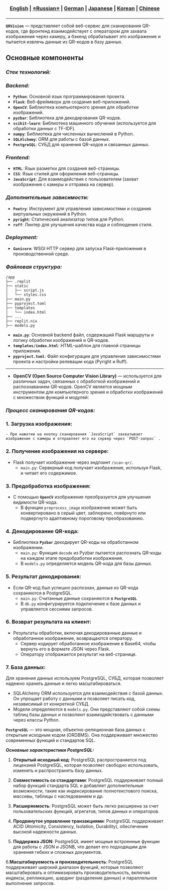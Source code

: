 <div align="center"> <h3> <a href="https://github.com/Solrikk/QRVision/blob/main/README.md">English</a> | <a href="https://github.com/Solrikk/QRVision/blob/main/README_RU.md">⭐Russian⭐</a> | <a href="https://github.com/Solrikk/QRVision/blob/main/README_GE.md">German</a> | <a href="https://github.com/Solrikk/QRVision/blob/main/README_JP.md">Japanese</a> | <a href="README_KR.md">Korean</a> | <a href="README_CN.md">Chinese</a> </h3> </div>

-----------------

**`QRVision`** — представляет собой веб-сервис для сканирования QR-кодов, где фронтенд взаимодействует с оператором для захвата изображения через камеру, а бэкенд обрабатывает это изображение и пытается извлечь данные из QR-кодов в базу данных.

## Основные компоненты

### _Стек технологий:_

### _Backend:_

- **`Python`**: Основной язык программирования проекта.
- **`Flask`**: Веб-фреймворк для создания веб-приложений.
- **`OpenCV`**: Библиотека компьютерного зрения для обработки изображений.
- **`pyzbar`**: Библиотека для декодирования QR-кодов.
- **`scikit-learn`**: Библиотека машинного обучения (используется для обработки данных с TF-IDF).
- **`numpy`**: Библиотека для численных вычислений в Python.
- **`SQLAlchemy`**: ORM для работы с базой данных.
- **`PostgreSQL`**: СУБД для хранения QR-кодов и связанных данных.

### _Frontend:_

- **`HTML`**: Язык разметки для создания веб-страницы.
- **`CSS`**: Язык стилей для оформления веб-страницы.
- **`JavaScript`**: Для взаимодействия с пользователем (захват изображения с камеры и отправка на сервер).

### _Дополнительные зависимости:_

- **`Poetry`**: Инструмент для управления зависимостями и создания виртуальных окружений в Python.
- **`pyright`**: Статический анализатор типов для Python.
- **`ruff`**: Линтер для улучшения качества кода и соблюдения стиля.

### _Deployment:_

- **`Gunicorn`**: WSGI HTTP сервер для запуска Flask-приложения в производственной среде.

### _Файловая структура:_

```shell
/app
├── .replit
├── static
│   ├── script.js
│   └── styles.css
├── main.py
├── pyproject.toml
├── templates
│   └── index.html
├── ...
├── replit.nix
├── models.py
```

- **`main.py`**: Основной backend файл, содержаший Flask маршруты и логику обработки изображений и QR-кодов.
- **`templates/index.html`**: HTML-шаблон для главной страницы приложения.
- **`pyproject.toml`**: Файл конфигурации для управления зависимостями проекта и настройки релевации кода (Pyright и Ruff).
________

  - **OpenCV (Open Source Computer Vision Library)** — используется для различных задач, связанных с обработкой изображений и распознаванием QR-кодов. OpenCV является мощным инструментом для компьютерного зрения и обработки изображений с множеством функций и модулей:

### _Процесс сканирования QR-кодов:_

### 1. **Загрузка изображения**:
    - При нажатии на кнопку сканирования `JavaScript` захватывает изображение с камеры и отправляет его на сервер через `POST-запрос` .

### 2. **Получение изображения на сервере**: 
 - Flask получает изображение через эндпоинт `/scan-qr/`.
    - `main.py`: Серверный код получает изображение, используя Flask, и читает его содержимое.

### 3. **Предобработка изображения**: 
- С помощью **`OpenCV`** изображение преобразуется для улучшения видимости QR-кода.
    - В функции `preprocess_image` изображение может быть конвертировано в серый цвет, заблюрено, повёрнуто или подвергнуто адаптивному пороговому преобразованию.

### 4. **Декодирование QR-кода**: 
- Библиотека **`Pyzbar`** декодирует QR-коды на обработанном изображении.
    - `main.py`: Функция `decode` из Pyzbar пытается распознать QR-коды на каждом этапе предобработки изображения.
    - В `models.py` определяется модель QR-кода для базы данных.

### 5. **Результат декодирования**: 
- Если QR-код был успешно распознан, данные из QR-кода сохраняются в PostgreSQL.
    - `main.py`: Считанные данные сохраняются в **`PostgreSQL`**
    - В `db.py` конфигурируется подключение к базе данных и управляется сессиями запросов.

### 6. **Возврат результата на клиент**: 
- Результаты обработки, включая декодированные данные и обработанное изображение, возвращаются оператору.
   - Сервер кодирует обработанное изображение в Base64, чтобы вернуть его в формате JSON через Flask.
   - Оператору отображается результат на веб-странице.

### 7. **База данных:**
Для хранения данных используем PostgreSQL, СУБД, которая позволяет надежно хранить данные и легко масштабироваться.
 - SQLAlchemy ORM используется для взаимодействия с базой данных. Он упрощает работу с данными и позволяет писать код, независимый от конкретной СУБД.
 - Модели определяются в `models.py`. Они представляют собой схемы таблиц базы данных и позволяют взаимодействовать с данными через классы Python.

**`PostgreSQL`** — это мощная, объектно-реляционная база данных с открытым исходным кодом (ORDBMS). Она поддерживает множество современных функций и стандартов SQL.

_**Основные характеристики PostgreSQL:**_

1. **Открытый исходный код**: PostgreSQL распространяется под лицензией PostgreSQL, которая позволяет свободно использовать, изменять и распространять базу данных.

2. **Совместимость со стандартами**: PostgreSQL поддерживает полный набор функций стандарта SQL и добавляет дополнительные возможности, такие как индексирование полнотекстового поиска, массивы, таблицы с наследованием и др.

3. **Расширяемость**: PostgreSQL может быть легко расширена за счет пользовательских функций, агрегатов, типов данных и операторов.

4. **Продвинутое управление транзакциями**: PostgreSQL поддерживает ACID (Atomicity, Consistency, Isolation, Durability), обеспечение высокой надежности данных.

5. **Поддержка JSON**: PostgreSQL имеет мощные встроенные функции для работы с JSON и JSONB, что делает его подходящим для хранения гибких и сложных документов.

6.**Масштабируемость и производительность**: PostgreSQL поддерживает широкий диапазон функций, которые позволяют масштабировать и оптимизировать производительность, включая индексы, репликацию, шардинг (разделение данных) и параллельное выполнение запросов.
